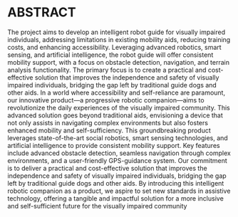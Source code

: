 # ABSTRACT

The project aims to develop an intelligent robot guide for visually impaired individuals, addressing 
limitations in existing mobility aids, reducing training costs, and enhancing accessibility.
Leveraging advanced robotics, smart sensing, and artificial intelligence, the robot guide will offer 
consistent mobility support, with a focus on obstacle detection, navigation, and terrain analysis 
functionality. The primary focus is to create a practical and cost-effective solution that improves 
the independence and safety of visually impaired individuals, bridging the gap left by traditional 
guide dogs and other aids.
In a world where accessibility and self-reliance are paramount, our innovative product—a 
progressive robotic companion—aims to revolutionize the daily experiences of the visually 
impaired community. This advanced solution goes beyond traditional aids, envisioning a device 
that not only assists in navigating complex environments but also fosters enhanced mobility and 
self-sufficiency. This groundbreaking product leverages state-of-the-art social robotics, smart 
sensing technologies, and artificial intelligence to provide consistent mobility support. Key features 
include advanced obstacle detection, seamless navigation through complex environments, and a 
user-friendly GPS-guidance system. Our commitment is to deliver a practical and cost-effective 
solution that improves the independence and safety of visually impaired individuals, bridging the 
gap left by traditional guide dogs and other aids. By introducing this intelligent robotic companion 
as a product, we aspire to set new standards in assistive technology, offering a tangible and 
impactful solution for a more inclusive and self-sufficient future for the visually impaired 
community
